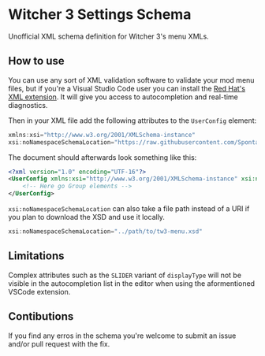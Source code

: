# Witcher 3 Settings Schema

Unofficial XML schema definition for Witcher 3's menu XMLs.


## How to use

You can use any sort of XML validation software to validate your mod menu files, but if you're a Visual Studio Code user you can install the [Red Hat's XML extension](https://marketplace.visualstudio.com/items?itemName=redhat.vscode-xml). It will give you access to autocompletion and real-time diagnostics.

Then in your XML file add the following attributes to the `UserConfig` element:
```js
xmlns:xsi="http://www.w3.org/2001/XMLSchema-instance" 
xsi:noNamespaceSchemaLocation="https://raw.githubusercontent.com/SpontanCombust/tw3-settings-schema/master/tw3-menu.xsd"
```

The document should afterwards look something like this:
```xml
<?xml version="1.0" encoding="UTF-16"?>
<UserConfig xmlns:xsi="http://www.w3.org/2001/XMLSchema-instance" xsi:noNamespaceSchemaLocation="https://raw.githubusercontent.com/SpontanCombust/tw3-settings-schema/master/tw3-menu.xsd">
	<!-- Here go Group elements -->
</UserConfig>
```

`xsi:noNamespaceSchemaLocation` can also take a file path instead of a URI if you plan to download the XSD and use it locally.
```js
xsi:noNamespaceSchemaLocation="../path/to/tw3-menu.xsd"
```


## Limitations

Complex attributes such as the `SLIDER` variant of `displayType` will not be visible in the autocompletion list in the editor when using the aformentioned VSCode extension.


## Contibutions

If you find any erros in the schema you're welcome to submit an issue and/or pull request with the fix.
